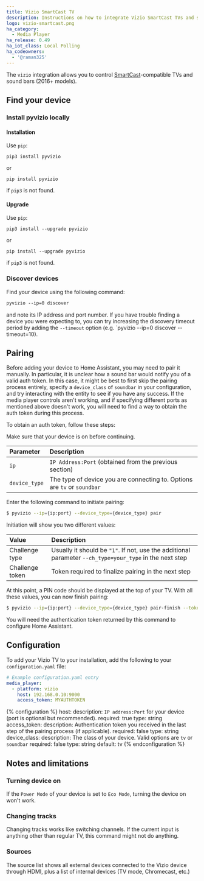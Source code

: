 ```yaml
---
title: Vizio SmartCast TV
description: Instructions on how to integrate Vizio SmartCast TVs and sound bars into Home Assistant.
logo: vizio-smartcast.png
ha_category:
  - Media Player
ha_release: 0.49
ha_iot_class: Local Polling
ha_codeowners:
  - '@raman325'
---
```


The `vizio` integration allows you to control [SmartCast](https://www.vizio.com/smartcast-app)-compatible TVs and sound bars (2016+ models).

## Find your device

### Install pyvizio locally

#### Installation

Use `pip`: 
```
pip3 install pyvizio
```
or
```
pip install pyvizio
```
if `pip3` is not found.

#### Upgrade

Use `pip`: 
```
pip3 install --upgrade pyvizio
```
or
```
pip install --upgrade pyvizio
```
if `pip3` is not found.

### Discover devices
Find your device using the following command:
```txt
pyvizio --ip=0 discover
```

and note its IP address and port number. If you have trouble finding a device you were expecting to, you can try increasing the discovery timeout period by adding the `--timeout` option (e.g. `pyvizio --ip=0 discover --timeout=10).

## Pairing

Before adding your device to Home Assistant, you may need to pair it manually. In particular, it is unclear how a sound bar would notify you of a valid auth token. In this case, it might be best to first skip the pairing process entirely, specify a `device_class` of `soundbar` in your configuration, and try interacting with the entity to see if you have any success. If the media player controls aren't working, and if specifying different ports as mentioned above doesn't work, you will need to find a way to obtain the auth token during this process.

To obtain an auth token, follow these steps:

Make sure that your device is on before continuing.

| Parameter       | Description          |
|:----------------|:---------------------|
| `ip`            | `IP Address:Port` (obtained from the previous section) |
| `device_type`   | The type of device you are connecting to. Options are `tv` or `soundbar` |

Enter the following command to initiate pairing:

```bash
$ pyvizio --ip={ip:port} --device_type={device_type} pair
```

Initiation will show you two different values:

| Value           | Description          |
|:----------------|:---------------------|
| Challenge type  | Usually it should be `"1"`. If not, use the additional parameter `--ch_type=your_type` in the next step |
| Challenge token | Token required to finalize pairing in the next step |

At this point, a PIN code should be displayed at the top of your TV. With all these values, you can now finish pairing:

```bash
$ pyvizio --ip={ip:port} --device_type={device_type} pair-finish --token={challenge_token} --pin={pin}
```

You will need the authentication token returned by this command to configure Home Assistant.

## Configuration

To add your Vizio TV to your installation, add the following to your `configuration.yaml` file:

```yaml
# Example configuration.yaml entry
media_player:
  - platform: vizio
    host: 192.168.0.10:9000
    access_token: MYAUTHTOKEN
```

{% configuration %}
host:
  description: `IP address:Port` for your device (port is optional but recommended).
  required: true
  type: string
access_token:
  description: Authentication token you received in the last step of the pairing process (if applicable).
  required: false
  type: string
device_class:
  description: The class of your device. Valid options are `tv` or `soundbar`
  required: false
  type: string
  default: tv
{% endconfiguration %}

## Notes and limitations

### Turning device on

If the `Power Mode` of your device is set to `Eco Mode`, turning the device on won't work.

### Changing tracks

Changing tracks works like switching channels. If the current input is anything other than regular TV, this command might not do anything.

### Sources

The source list shows all external devices connected to the Vizio device through HDMI, plus a list of internal devices (TV mode, Chromecast, etc.)
